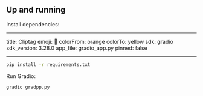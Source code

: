 ## Up and running

Install dependencies:

---

title: Cliptag
emoji: 🌄
colorFrom: orange
colorTo: yellow
sdk: gradio
sdk_version: 3.28.0
app_file: gradio_app.py
pinned: false

---

```bash
pip install -r requirements.txt
```

Run Gradio:

```bash
gradio gradpp.py
```
